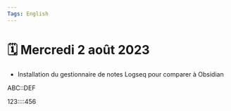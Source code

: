 ```yaml
---
Tags: English 
---
```

# 🗓️ Mercredi 2 août 2023
- Installation du gestionnaire de notes Logseq pour comparer à Obsidian


ABC::DEF
<!--SR:!2023-08-05,3,250-->
123::::456
<!--SR:!2023-08-05,3,250-->

